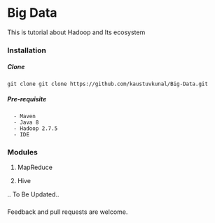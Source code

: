 # Big Data 

This is tutorial about Hadoop and Its ecosystem 
 
### Installation  
 
##### Clone 
 `git clone git clone https://github.com/kaustuvkunal/Big-Data.git`
 
 ##### Pre-requisite
 ```
   - Maven
   - Java 8
   - Hadoop 2.7.5 
   - IDE
   ```


### Modules

 1. MapReduce 
  
 2. Hive 
 
 .. To Be Updated..
 
 
 
 
 
 
 



###  
Feedback and pull requests are welcome.
